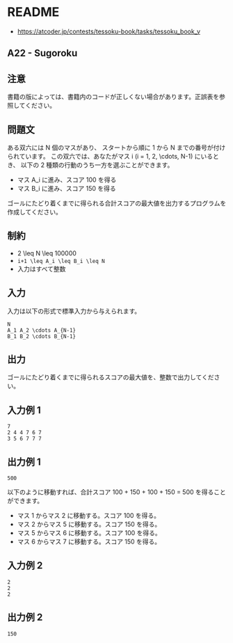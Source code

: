 # README
- <https://atcoder.jp/contests/tessoku-book/tasks/tessoku_book_v>
## A22 - Sugoroku
## 注意
書籍の版によっては、書籍内のコードが正しくない場合があります。正誤表を参照してください。
## 問題文
ある双六には N 個のマスがあり、
スタートから順に 1 から N までの番号が付けられています。
この双六では、あなたがマス i (i = 1, 2, \cdots, N-1) にいるとき、
以下の 2 種類の行動のうち一方を選ぶことができます。

* マス A_i に進み、スコア 100 を得る
* マス B_i に進み、スコア 150 を得る

ゴールにたどり着くまでに得られる合計スコアの最大値を出力するプログラムを作成してください。
## 制約
* 2 \leq N \leq 100000
* `i+1 \leq A_i \leq B_i \leq N`
* 入力はすべて整数
## 入力
入力は以下の形式で標準入力から与えられます。

```
N
A_1 A_2 \cdots A_{N-1}
B_1 B_2 \cdots B_{N-1}
```
## 出力
ゴールにたどり着くまでに得られるスコアの最大値を、整数で出力してください。
## 入力例 1
```
7
2 4 4 7 6 7
3 5 6 7 7 7
```
## 出力例 1
```
500
```

以下のように移動すれば、合計スコア 100 + 150 + 100 + 150 = 500 を得ることができます。

* マス 1 からマス 2 に移動する。スコア 100 を得る。
* マス 2 からマス 5 に移動する。スコア 150 を得る。
* マス 5 からマス 6 に移動する。スコア 100 を得る。
* マス 6 からマス 7 に移動する。スコア 150 を得る。
## 入力例 2
```
2
2
2
```

## 出力例 2
```
150
```
